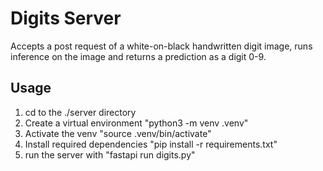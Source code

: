# Digits Server

Accepts a post request of a white-on-black handwritten digit image, runs inference on the image and returns a prediction as a digit 0-9.

## Usage

1. cd to the ./server directory
2. Create a virtual environment "python3 -m venv .venv"
3. Activate the venv "source .venv/bin/activate"
4. Install required dependencies "pip install -r requirements.txt"
5. run the server with "fastapi run digits.py"
